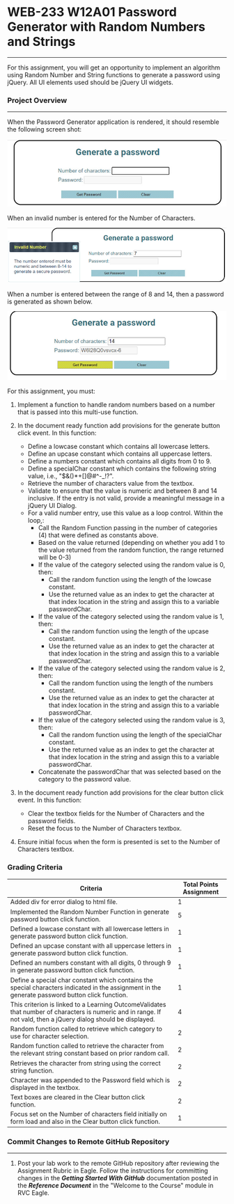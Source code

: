 # WEB-233 W12A01 Password Generator with Random Numbers and Strings

___

For this assignment, you will get an opportunity to implement an algorithm using Random Number and String functions to generate a password using jQuery.  All UI elements used should be jQuery UI widgets.

### Project Overview

___

When the Password Generator application is rendered, it should resemble the following screen shot:

![Initial Page View](images/initial-page-view.jpg)

When an invalid number is entered for the Number of Characters.

![Invalid Number](images/invalid-number.jpg)

When a number is entered between the range of 8 and 14, then a password is generated as shown below.

![Generated Password](images/password-generated.jpg)

For this assignment, you must:

1. Implement a function to handle random numbers based on a number that is passed into this multi-use function.

2. In the document ready function add provisions for the generate button click event.  In this function:
    - Define a lowcase constant which contains all lowercase letters.  
    - Define an upcase constant which contains all uppercase letters.  
    - Define a numbers constant which contains all digits from 0 to 9.
    - Define a specialChar constant which contains the following string value, i.e., "$&()*+[]@#^-_!?".
    - Retrieve the number of characters value from the textbox.
    - Validate to ensure that the value is numeric and between 8 and 14 inclusive.  If the entry is not valid, provide a meaningful message in a jQuery UI Dialog.
    - For a valid number entry, use this value as a loop control.  Within the loop,:
        - Call the Random Function passing in the number of categories (4) that were defined as constants above.
        - Based on the value returned (depending on whether you add 1 to the value returned from the random function, the range returned will be 0-3)
        - If the value of the category selected using the random value is 0, then:
            - Call the random function using the length of the lowcase constant.
            - Use the returned value as an index to get the character at that index location in the string and assign this to a variable passwordChar.
        - If the value of the category selected using the random value is 1, then:
            - Call the random function using the length of the upcase constant.
            - Use the returned value as an index to get the character at that index location in the string and assign this to a variable passwordChar.
        - If the value of the category selected using the random value is 2, then:
            - Call the random function using the length of the numbers constant.
            - Use the returned value as an index to get the character at that index location in the string and assign this to a variable passwordChar.
        - If the value of the category selected using the random value is 3, then:
            - Call the random function using the length of the specialChar constant.
            - Use the returned value as an index to get the character at that index location in the string and assign this to a variable passwordChar.
        - Concatenate the passwordChar that was selected based on the category to the password value.

2. In the document ready function add provisions for the clear button click event.  In this function:
    - Clear the textbox fields for the Number of Characters and the password fields.
    - Reset the focus to the Number of Characters textbox.

3. Ensure initial focus when the form is presented is set to the Number of Characters textbox.

### Grading Criteria
| Criteria                                                                                          | Total Points Assignment |
|---------------------------------------------------------------------------------------------------|-------------------------|
| Added div for error dialog to html file.                                                          | 1                       |
| Implemented the Random Number Function in generate password button click function.                | 5                       |
| Defined a lowcase constant with all lowercase letters in generate password button click function. | 1                       |
| Defined an upcase constant with all uppercase letters in generate password button click function. | 1                       |
| Defined an numbers constant with all digits, 0 through 9 in generate password button click function. | 1
| Define a special char constant which contains the special characters indicated in the assignment in the generate password button click function. | 1
| This criterion is linked to a Learning OutcomeValidates that number of characters is numeric and in range. If not vald, then a jQuery dialog should be displayed. | 4
| Random function called to retrieve which category to use for character selection. | 2
| Random function called to retrieve the character from the relevant string constant based on prior random call. | 2
| Retrieves the character from string using the correct string function. | 2
| Character was appended to the Password field which is displayed in the textbox. | 2
| Text boxes are cleared in the Clear button click function. | 2
| Focus set on the Number of characters field initially on form load and also in the Clear button click function. | 1

### Commit Changes to Remote GitHub Repository
___

1. Post your lab work to the remote GitHub repository after reviewing the Assignment Rubric in Eagle.  Follow the instructions for committing changes in the **_Getting Started With GitHub_** documentation posted in the **_Reference Document_** in the "Welcome to the Course" module in RVC Eagle.

